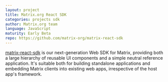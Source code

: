 ```yaml
---
layout: project
title: Matrix.org React SDK
categories: projects sdk
author: Matrix.org team
language: JavaScript
maturity: Early Beta
repo: https://github.com/matrix-org/matrix-react-sdk
---
```


[matrix-react-sdk](https://github.com/matrix-org/matrix-react-sdk) is our next-generation Web SDK for Matrix, providing both a large hierarchy of reusable UI components and a simple neutral reference application. It's suitable both for building standalone applications and embedding Matrix clients into existing web apps, irrespective of the host app's framework.

